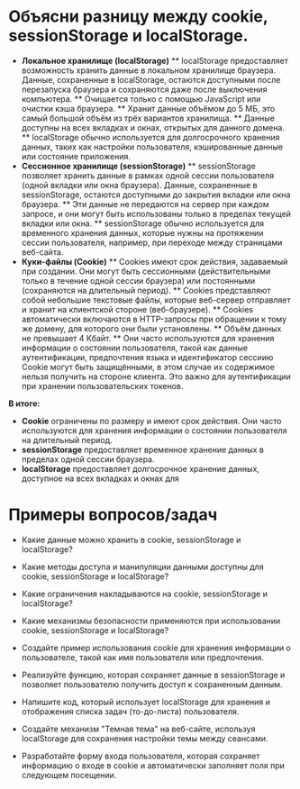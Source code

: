 Объясни разницу между cookie, sessionStorage и localStorage.
=====================

* **Локальное хранилище (localStorage)**
    ** localStorage предоставляет возможность хранить данные в локальном хранилище браузера. Данные, сохраненные в localStorage, остаются доступными после перезапуска браузера и сохраняются даже после выключения компьютера.
    ** Очищается только с помощью JavaScript или очистки кэша браузера.
    ** Хранит данные объёмом до 5 МБ, это самый большой объём из трёх вариантов хранилища.
    ** Данные доступны на всех вкладках и окнах, открытых для данного домена.
    ** localStorage обычно используется для долгосрочного хранения данных, таких как настройки пользователя, кэшированные данные или состояние приложения.
* **Сессионное хранилище (sessionStorage)** 
    ** sessionStorage позволяет хранить данные в рамках одной сессии пользователя (одной вкладки или окна браузера). Данные, сохраненные в sessionStorage, остаются доступными до закрытия вкладки или окна браузера.
    ** Эти данные не передаются на сервер при каждом запросе, и они могут быть использованы только в пределах текущей вкладки или окна.
    ** sessionStorage обычно используется для временного хранения данных, которые нужны на протяжении сессии пользователя, например, при переходе между страницами веб-сайта.
* **Куки-файлы (Cookie)** 
    ** Cookies имеют срок действия, задаваемый при создании. Они могут быть сессионными (действительными только в течение одной сессии браузера) или постоянными (сохраняются на длительный период).
    ** Cookies представляют собой небольшие текстовые файлы, которые веб-сервер отправляет и хранит на клиентской стороне (веб-браузере).
    ** Cookies автоматически включаются в HTTP-запросы при обращении к тому же домену, для которого они были установлены.
    ** Объём данных не превышает 4 Кбайт.
    ** Они часто используются для хранения информации о состоянии пользователя, такой как данные аутентификации, предпочтения языка и идентификатор сессиию Cookie могут быть защищёнными, в этом случае их содержимое нельзя получить на стороне клиента. Это важно для аутентификации при хранении пользовательских токенов.

**В итоге:**

* **Cookie** ограничены по размеру и имеют срок действия. Они часто используются для хранения информации о состоянии пользователя на длительный период.
* **sessionStorage** предоставляет временное хранение данных в пределах одной сессии браузера.
* **localStorage** предоставляет долгосрочное хранение данных, доступное на всех вкладках и окнах для

Примеры вопросов/задач
=====================

* Какие данные можно хранить в cookie, sessionStorage и localStorage?
* Какие методы доступа и манипуляции данными доступны для cookie, sessionStorage и localStorage?
* Какие ограничения накладываются на cookie, sessionStorage и localStorage?
* Какие механизмы безопасности применяются при использовании cookie, sessionStorage и localStorage?

* Создайте пример использования cookie для хранения информации о пользователе, такой как имя пользователя или предпочтения.
* Реализуйте функцию, которая сохраняет данные в sessionStorage и позволяет пользователю получить доступ к сохраненным данным.
* Напишите код, который использует localStorage для хранения и отображения списка задач (то-до-листа) пользователя.
* Создайте механизм "Темная тема" на веб-сайте, используя localStorage для сохранения настройки темы между сеансами.
* Разработайте форму входа пользователя, которая сохраняет информацию о входе в cookie и автоматически заполняет поля при следующем посещении.